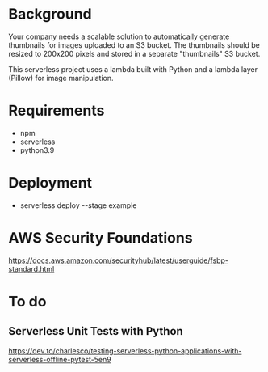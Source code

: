 # Background
Your company needs a scalable solution to automatically generate thumbnails for images uploaded to an S3 bucket. The thumbnails should be resized to 200x200 pixels and stored in a separate "thumbnails" S3 bucket.

This serverless project uses a lambda built with Python and a lambda layer (Pillow) for image manipulation.

# Requirements
- npm
- serverless
- python3.9

# Deployment
- serverless deploy --stage example

# AWS Security Foundations

https://docs.aws.amazon.com/securityhub/latest/userguide/fsbp-standard.html

# To do
## Serverless Unit Tests with Python
https://dev.to/charlesco/testing-serverless-python-applications-with-serverless-offline-pytest-5en9
